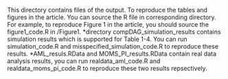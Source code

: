 <!-- Please replace the contents of this file with relevant instructions for your repository or remove this file entirely.

This directory would generally contain results of simulations or real data analyses. Also, intermediate output files might be placed here, cached to avoid having to rerun computationally-intensive steps of the workflow.  -->
This directory contains files of the output. To reproduce the tables and figures in the article. You can source the R file in corresponding directory. For example, to reproduce Figure 1 in the article, you should source the figure1_code.R in /Figure1.
*directory compDAG_simulation_results contains simulation results which is supported for Table 1-4. You can run simulation_code.R and misspecified_simulation_code.R to reproduce these results.
*AML_resuls.RData and MOMS_PI_results.RData contain real data analysis results, you can run realdata_aml_code.R and realdata_moms_pi_code.R to reproduce these two results repsectively.


